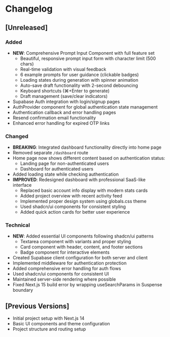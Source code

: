 # Changelog

## [Unreleased]

### Added
- **NEW**: Comprehensive Prompt Input Component with full feature set
  - Beautiful, responsive prompt input form with character limit (500 chars)
  - Real-time validation with visual feedback
  - 6 example prompts for user guidance (clickable badges)
  - Loading states during generation with spinner animation
  - Auto-save draft functionality with 2-second debouncing
  - Keyboard shortcuts (⌘+Enter to generate)
  - Draft management (save/clear indicators)
- Supabase Auth integration with login/signup pages
- AuthProvider component for global authentication state management
- Authentication callback and error handling pages
- Resend confirmation email functionality
- Enhanced error handling for expired OTP links

### Changed
- **BREAKING**: Integrated dashboard functionality directly into home page
- Removed separate `/dashboard` route
- Home page now shows different content based on authentication status:
  - Landing page for non-authenticated users
  - Dashboard for authenticated users
- Added loading state while checking authentication
- **IMPROVED**: Redesigned dashboard with professional SaaS-like interface
  - Replaced basic account info display with modern stats cards
  - Added project overview with recent activity feed
  - Implemented proper design system using globals.css theme
  - Used shadcn/ui components for consistent styling
  - Added quick action cards for better user experience

### Technical
- **NEW**: Added essential UI components following shadcn/ui patterns
  - Textarea component with variants and proper styling
  - Card component with header, content, and footer sections
  - Badge component for interactive elements
- Created Supabase client configuration for both server and client
- Implemented middleware for authentication protection
- Added comprehensive error handling for auth flows
- Used shadcn/ui components for consistent UI
- Maintained server-side rendering where possible
- Fixed Next.js 15 build error by wrapping useSearchParams in Suspense boundary

## [Previous Versions]
- Initial project setup with Next.js 14
- Basic UI components and theme configuration
- Project structure and routing setup
